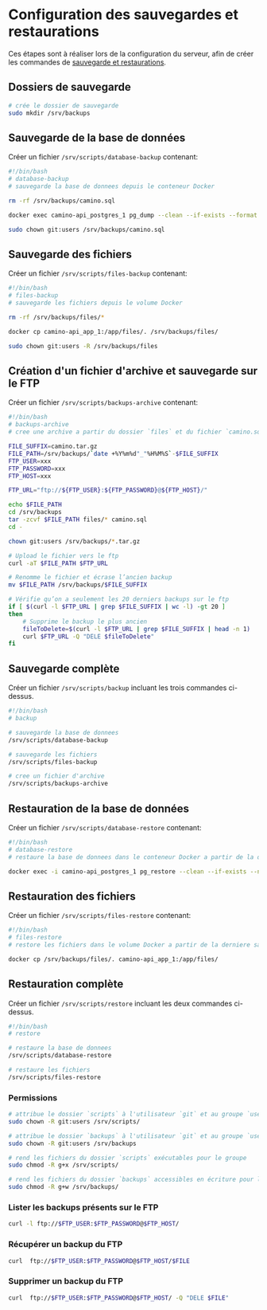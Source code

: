 # Configuration des sauvegardes et restaurations

Ces étapes sont à réaliser lors de la configuration du serveur, afin de créer les commandes de [sauvegarde et restaurations](../backup-restore.md).

## Dossiers de sauvegarde

```sh
# crée le dossier de sauvegarde
sudo mkdir /srv/backups
```

## Sauvegarde de la base de données

Créer un fichier `/srv/scripts/database-backup` contenant:

```sh
#!/bin/bash
# database-backup
# sauvegarde la base de donnees depuis le conteneur Docker

rm -rf /srv/backups/camino.sql

docker exec camino-api_postgres_1 pg_dump --clean --if-exists --format c --no-owner --no-privileges --dbname=camino --host=localhost > /srv/backups/camino.sql

sudo chown git:users /srv/backups/camino.sql
```

## Sauvegarde des fichiers

Créer un fichier `/srv/scripts/files-backup` contenant:

```sh
#!/bin/bash
# files-backup
# sauvegarde les fichiers depuis le volume Docker

rm -rf /srv/backups/files/*

docker cp camino-api_app_1:/app/files/. /srv/backups/files/

sudo chown git:users -R /srv/backups/files
```

## Création d'un fichier d'archive et sauvegarde sur le FTP

Créer un fichier `/srv/scripts/backups-archive` contenant:

```sh
#!/bin/bash
# backups-archive
# cree une archive a partir du dossier `files` et du fichier `camino.sql`

FILE_SUFFIX=camino.tar.gz
FILE_PATH=/srv/backups/`date +%Y%m%d"_"%H%M%S`-$FILE_SUFFIX
FTP_USER=xxx
FTP_PASSWORD=xxx
FTP_HOST=xxx

FTP_URL="ftp://${FTP_USER}:${FTP_PASSWORD}@${FTP_HOST}/"

echo $FILE_PATH
cd /srv/backups
tar -zcvf $FILE_PATH files/* camino.sql
cd -

chown git:users /srv/backups/*.tar.gz

# Upload le fichier vers le ftp
curl -aT $FILE_PATH $FTP_URL

# Renomme le fichier et écrase l’ancien backup
mv $FILE_PATH /srv/backups/$FILE_SUFFIX

# Vérifie qu’on a seulement les 20 derniers backups sur le ftp
if [ $(curl -l $FTP_URL | grep $FILE_SUFFIX | wc -l) -gt 20 ]
then
	# Supprime le backup le plus ancien
	fileToDelete=$(curl -l $FTP_URL | grep $FILE_SUFFIX | head -n 1)
	curl $FTP_URL -Q "DELE $fileToDelete"
fi

```

## Sauvegarde complète

Créer un fichier `/srv/scripts/backup` incluant les trois commandes ci-dessus.

```sh
#!/bin/bash
# backup

# sauvegarde la base de donnees
/srv/scripts/database-backup

# sauvegarde les fichiers
/srv/scripts/files-backup

# cree un fichier d'archive
/srv/scripts/backups-archive
```

## Restauration de la base de données

Créer un fichier `/srv/scripts/database-restore` contenant:

```sh
#!/bin/bash
# database-restore
# restaure la base de donnees dans le conteneur Docker a partir de la derniere sauvegarde

docker exec -i camino-api_postgres_1 pg_restore --clean --if-exists --no-owner --no-privileges --dbname=camino < /srv/backups/camino.sql
```

## Restauration des fichiers

Créer un fichier `/srv/scripts/files-restore` contenant:

```sh
#!/bin/bash
# files-restore
# restore les fichiers dans le volume Docker a partir de la derniere sauvegarde

docker cp /srv/backups/files/. camino-api_app_1:/app/files/
```

## Restauration complète

Créer un fichier `/srv/scripts/restore` incluant les deux commandes ci-dessus.

```sh
#!/bin/bash
# restore

# restaure la base de donnees
/srv/scripts/database-restore

# restaure les fichiers
/srv/scripts/files-restore
```

### Permissions

```sh
# attribue le dossier `scripts` à l'utilisateur `git` et au groupe `users`
sudo chown -R git:users /srv/scripts/

# attribue le dossier `backups` à l'utilisateur `git` et au groupe `users`
sudo chown -R git:users /srv/backups

# rend les fichiers du dossier `scripts` exécutables pour le groupe
sudo chmod -R g+x /srv/scripts/

# rend les fichiers du dossier `backups` accessibles en écriture pour le groupe
sudo chmod -R g+w /srv/backups/
```

### Lister les backups présents sur le FTP
```sh
curl -l ftp://$FTP_USER:$FTP_PASSWORD@$FTP_HOST/
```

### Récupérer un backup du FTP
```sh
curl  ftp://$FTP_USER:$FTP_PASSWORD@$FTP_HOST/$FILE
```

### Supprimer un backup du FTP
```sh
curl  ftp://$FTP_USER:$FTP_PASSWORD@$FTP_HOST/ -Q "DELE $FILE"
```
